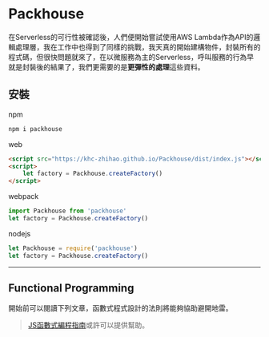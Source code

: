 # Packhouse

在Serverless的可行性被確認後，人們便開始嘗試使用AWS Lambda作為API的邏輯處理層，我在工作中也得到了同樣的挑戰，我天真的開始建構物件，封裝所有的程式碼，但很快問題就來了，在以微服務為主的Serverless，呼叫服務的行為早就是封裝後的結果了，我們更需要的是**更彈性的處理**這些資料。

## 安裝

npm
```bash
npm i packhouse
```

web
```html
<script src="https://khc-zhihao.github.io/Packhouse/dist/index.js"></script>
<script>
    let factory = Packhouse.createFactory()
</script>
```

webpack
```js
import Packhouse from 'packhouse'
let factory = Packhouse.createFactory()
```

nodejs
```js
let Packhouse = require('packhouse')
let factory = Packhouse.createFactory()
```

---

## Functional Programming

開始前可以閱讀下列文章，函數式程式設計的法則將能夠協助避開地雷。

>[JS函數式編程指南](https://yucj.gitbooks.io/mostly-adequate-guide-traditional-chinese/content/)或許可以提供幫助。

